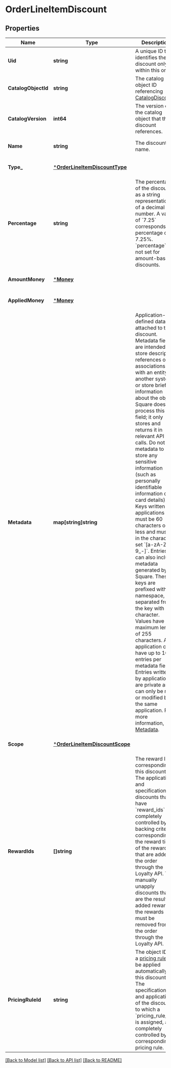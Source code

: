 # OrderLineItemDiscount

## Properties
Name | Type | Description | Notes
------------ | ------------- | ------------- | -------------
**Uid** | **string** | A unique ID that identifies the discount only within this order. | [optional] [default to null]
**CatalogObjectId** | **string** | The catalog object ID referencing [CatalogDiscount](entity:CatalogDiscount). | [optional] [default to null]
**CatalogVersion** | **int64** | The version of the catalog object that this discount references. | [optional] [default to null]
**Name** | **string** | The discount&#x27;s name. | [optional] [default to null]
**Type_** | [***OrderLineItemDiscountType**](OrderLineItemDiscountType.md) |  | [optional] [default to null]
**Percentage** | **string** | The percentage of the discount, as a string representation of a decimal number. A value of &#x60;7.25&#x60; corresponds to a percentage of 7.25%.  &#x60;percentage&#x60; is not set for amount-based discounts. | [optional] [default to null]
**AmountMoney** | [***Money**](Money.md) |  | [optional] [default to null]
**AppliedMoney** | [***Money**](Money.md) |  | [optional] [default to null]
**Metadata** | **map[string]string** | Application-defined data attached to this discount. Metadata fields are intended to store descriptive references or associations with an entity in another system or store brief information about the object. Square does not process this field; it only stores and returns it in relevant API calls. Do not use metadata to store any sensitive information (such as personally identifiable information or card details).  Keys written by applications must be 60 characters or less and must be in the character set &#x60;[a-zA-Z0-9_-]&#x60;. Entries can also include metadata generated by Square. These keys are prefixed with a namespace, separated from the key with a &#x27;:&#x27; character.  Values have a maximum length of 255 characters.  An application can have up to 10 entries per metadata field.  Entries written by applications are private and can only be read or modified by the same application.  For more information, see [Metadata](https://developer.squareup.com/docs/build-basics/metadata). | [optional] [default to null]
**Scope** | [***OrderLineItemDiscountScope**](OrderLineItemDiscountScope.md) |  | [optional] [default to null]
**RewardIds** | **[]string** | The reward IDs corresponding to this discount. The application and specification of discounts that have &#x60;reward_ids&#x60; are completely controlled by the backing criteria corresponding to the reward tiers of the rewards that are added to the order through the Loyalty API. To manually unapply discounts that are the result of added rewards, the rewards must be removed from the order through the Loyalty API. | [optional] [default to null]
**PricingRuleId** | **string** | The object ID of a [pricing rule](entity:CatalogPricingRule) to be applied automatically to this discount. The specification and application of the discounts, to which a &#x60;pricing_rule_id&#x60; is assigned, are completely controlled by the corresponding pricing rule. | [optional] [default to null]

[[Back to Model list]](../README.md#documentation-for-models) [[Back to API list]](../README.md#documentation-for-api-endpoints) [[Back to README]](../README.md)

